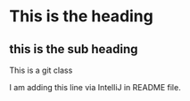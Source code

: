 # This is the heading

## this is the sub heading

This is a git class

I am adding this line via IntelliJ in README file.

